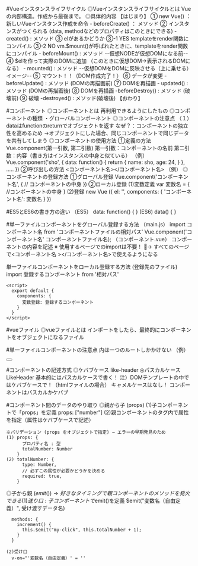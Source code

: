 
#Vueインスタンスライフサイクル
  ◎Vueインスタンスライフサイクルとは
    Vueの内部構造。作成から最後まで。
  ◎具体的内容
  【はじまり】
  ① new Vue() ： 新しいVueインスタンス作成を命令
    - beforeCreate() ： メソッド
  ② インスタンスがつくられる (data, methodなどのプロパティはこのときにできる)
    - created() : メソッド
  ③ elがあるかどうか
    ③-1 YES
      templateをrender関数にコンパイル
    ③-2 NO
      vm.$mount()が呼ばれたときに、templateをrender関数にコンパイル
    - beforeMount() : メソッド --仮想NODEが仮想DOMになる前--
  ④ $elを作って実際のDOMに追加 （このときに仮想DOM→表示されるDOMになる）
    - mounted() : メソッド --仮想DOMをDOMに反映させる（上に乗せる）イメージ--
  ⑤ マウント！！（DOM作成完了！）
  ⑥ データが変更
    - beforeUpdate() : メソッド (DOMの再描画前)
  ⑦ DOMを再描画
    - updated() : メソッド (DOMの再描画後)
  ⑧ DOMを再描画
    -beforeDestroy() : メソッド (破壊前)
  ⑨ 破壊
    -destroyed() : メソッド(破壊後)
  【おわり】

#コンポーネント
  ◎コンポーネントとは
    再利用できるようにしたもの
  ◎コンポーネントの種類
    ・グローバルコンポーネント
  ◎コンポーネントの注意点
    （１）dataはfunctionのreturnでオブジェクトを返す
      なぜ？：コンポーネントの独立性を高めるため
      →オブジェクトにした場合、同じコンポーネントで同じデータを共有してしまう
  ◎コンポーネントの使用方法
    ①定義の方法
      Vue.component(第一引数, 第二引数)
      第一引数：コンポーネントの名前
      第二引数：内容（書き方はインスタンスの中身と似ている）
      （例）
      Vue.component('sho', {
        data: function() {
          return {
            name: sho,
            age: 24,
          }
        },
        .....
      })
    ②呼び出しの方法
      <コンポーネント名></コンポーネント名>
      （例）
      <my-component></my-component>
  ◎コンポーネントの登録方法
    ①グローバル登録
      Vue.component('コンポーネント名', {
        // コンポーネントの中身
      })
    ②ローカル登録
      (1)変数定義
      var 変数名 = {
        //コンポーネントの中身
      }
      (2)登録
      new Vue ({
        el: '',
        components: {
          'コンポーネント名': 変数名
        }
      })

#ES5とES6の書き方の違い
  （ES5）
    data: function() {
    }
  (ES6)
    data() {
    }

#単一ファイルコンポーネントをグローバル登録する方法
  （main.js）
    import コンポーネント名 from 'コンポーネントファイルの相対パス'
    Vue.component('コンポーネント名' コンポーネントファイル名);
  （コンポーネント.vue）
    コンポーネントの内容を記述
    ※ 使用するページでのimportは不要！
  → すべてのページで<コンポーネント名 ></コンポーネント名>で使えるようになる

  単一ファイルコンポーネントをローカル登録する方法
  (登録先のファイル)
    import 登録するコンポーネント from '相対パス'

    <script>
      export default {
        components: {
          変数登録: 登録するコンポーネント
        }
      }
    </script>

#vueファイル
  ◎vueファイルとは
    インポートをしたら、最終的にコンポーネントをオブジェクトになるファイル

#単一ファイルコンポーネントの注意点
  <template></template>内は一つのルートしかかけない
  （例）
   <templete>
    <div>
      <p></p>
      <button></button>
    </div>
   </templete>

#コンポーネントの記述方式
  ◎ケバブケース
    like-header
  ◎パスカルケース
    LikeHeader
  基本的にはパスカルケースで書く！
  注）DOMテンプレートの中ではケバブケースで！（htmlファイルの場合）
  キャメルケースはなし！
  コンポーネントはバスカルかケバブ

#コンポーネント間のデータのやり取り
  ◎親から子 (props)
    (1)子コンポーネントで「props」を定義
      props: ["number"]
    (2)親コンポーネントのタグ内で属性を指定（属性はケバブケースで記述）
      <LikeNumber :total-number="number"></LikeNumber>

    ※バリデーション (props をオブジェクトで指定) → エラーの早期発見のため
    (1) props: {
          プロパティ名 : 型
          totalNumber: Number
        }
    (2) totalNumber: {
          type: Number,
          // 必ずこの属性が必要かどうかを決める
          required: true,
        }



  ◎子から親 ($emit()) → 好きなタイミングで親コンポーネントのメソッドを発火できる
    (1)送り口 : 子コンポーネントで$emit()を定義
      $emit("変数名（自由定義）", 受け渡すデータ名)

      methods: {
        increment() {
          this.$emit("my-click", this.totalNumber + 1);
        }
      }
    
    (2)受け口
      v-on="'変数名（自由定義）' = ''